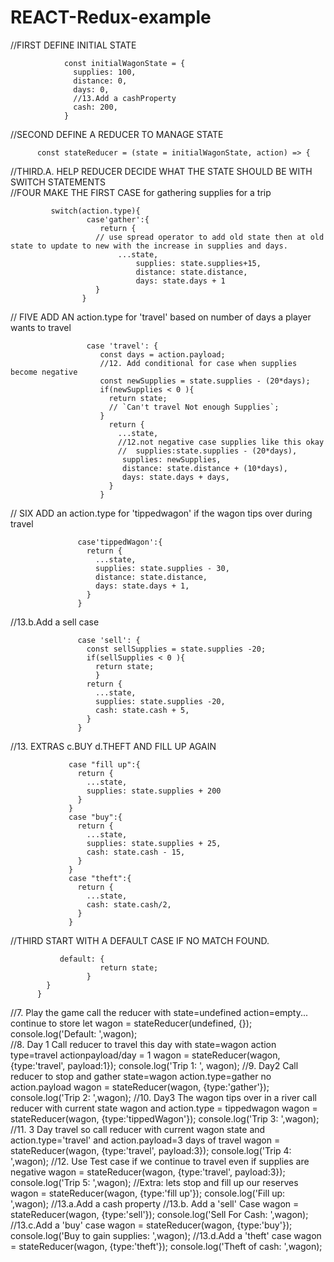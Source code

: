 # REACT-Redux-example

//FIRST DEFINE INITIAL STATE
     
                const initialWagonState = {
                  supplies: 100,
                  distance: 0,
                  days: 0,
                  //13.Add a cashProperty
                  cash: 200,
                }

//SECOND DEFINE A REDUCER TO MANAGE STATE

          const stateReducer = (state = initialWagonState, action) => {
               
//THIRD.A. HELP REDUCER DECIDE WHAT THE STATE SHOULD BE WITH SWITCH STATEMENTS </BR>
//FOUR MAKE THE FIRST CASE for gathering supplies for a trip</BR>

           	 switch(action.type){
                  	 case'gather':{
                     	return {
        	           // use spread operator to add old state then at old state to update to new with the increase in supplies and days.
                       		...state,
                         	 	supplies: state.supplies+15,
                          		distance: state.distance,
                          		days: state.days + 1
           		       }
       	            }
// FIVE ADD AN action.type for 'travel' based on number of days a player wants to travel

                     case 'travel': {
                        const days = action.payload;
                        //12. Add conditional for case when supplies become negative
                        const newSupplies = state.supplies - (20*days);
                        if(newSupplies < 0 ){
                          return state;
                          // `Can't travel Not enough Supplies`;
                        } 
                          return {
                            ...state,
                            //12.not negative case supplies like this okay
                            //  supplies:state.supplies - (20*days),
                             supplies: newSupplies,
                             distance: state.distance + (10*days),
                             days: state.days + days,
                          }
                        }
// SIX ADD an action.type for 'tippedwagon' if the wagon tips over during travel

                   case'tippedWagon':{
                     return {
                       ...state,
                       supplies: state.supplies - 30,
                       distance: state.distance,
                       days: state.days + 1,
                     }
                   }
//13.b.Add a sell case

                   case 'sell': {
                     const sellSupplies = state.supplies -20;
                     if(sellSupplies < 0 ){ 
                       return state;
                       }
                     return {
                       ...state,
                       supplies: state.supplies -20,
                       cash: state.cash + 5,
                     }
                   }
//13. EXTRAS c.BUY d.THEFT AND FILL UP AGAIN

                 case "fill up":{
                   return {
                     ...state,
                     supplies: state.supplies + 200
                   }
                 }
                 case "buy":{
                   return {
                     ...state,
                     supplies: state.supplies + 25,
                     cash: state.cash - 15,
                   }
                 }
                 case "theft":{
                   return {
                     ...state,
                     cash: state.cash/2,
                   }
                 }
//THIRD START WITH A DEFAULT CASE IF NO MATCH FOUND.

               default: {
                     	return state;
                  	 }
            }
          }

//7. Play the game call the reducer with state=undefined action=empty... continue to store 				let wagon = stateReducer(undefined, {});</BR>                                               	               console.log('Default: ',wagon);</BR>
//8. Day 1 Call reducer to travel this day with state=wagon action type=travel actionpayload/day = 1    			wagon = stateReducer(wagon, {type:'travel', payload:1});             		               console.log('Trip 1: ', wagon);
//9. Day2 Call reducer to stop and gather state=wagon action.type=gather no action.payload      				wagon = stateReducer(wagon, {type:'gather'});          	                                            console.log('Trip 2: ',wagon);
//10. Day3 The wagon tips over in a river call reducer with current state wagon and action.type = tippedwagon		 wagon = stateReducer(wagon, {type:'tippedWagon'});				 console.log('Trip 3: ',wagon);
//11. 3 Day travel so call reducer with current wagon state and action.type='travel' and action.payload=3 days of travel 	wagon = stateReducer(wagon, {type:'travel', payload:3});			console.log('Trip 4: ',wagon);
//12. Use Test case if we continue to travel even if supplies are negative 							wagon = stateReducer(wagon, {type:'travel', payload:3});			console.log('Trip 5: ',wagon);
//Extra: lets stop and fill up our reserves 										wagon = stateReducer(wagon, {type:'fill up'});					console.log('Fill up: ',wagon);
//13.a.Add a cash property
//13.b. Add a 'sell' Case		 wagon = stateReducer(wagon, {type:'sell'});							console.log('Sell For Cash: ',wagon);
//13.c.Add a 'buy' case  		wagon = stateReducer(wagon, {type:'buy'});							console.log('Buy to gain supplies: ',wagon);
//13.d.Add a 'theft' case		wagon = stateReducer(wagon, {type:'theft'});							console.log('Theft of cash: ',wagon);

